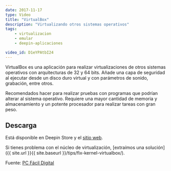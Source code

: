 ```yaml
---
date: 2017-11-17
type: Video
title: "VirtualBox"
description: "Virtualizando otros sistemas operativos"
tags:
    - virtualizacion
    - emular
    - deepin-aplicaciones

video_id: D1eYPAtbI24
---
```


VirtualBox es una aplicación para realizar virtualizaciones de otros sistemas operativos con arquitecturas de 32 y 64 bits. Añade una capa de seguridad al ejecutar desde un disco duro virtual y con parámetros de sonido, grabación, entre otros.

Recomendados hacer para realizar pruebas con programas que podrían alterar al sistema operativo. Requiere una mayor cantidad de memoria y almacenamiento y un potente procesador para realizar tareas con gran peso.

## Descarga

Está disponible en Deepin Store y el [sitio web](https://www.virtualbox.org/).

Si tienes problema con el núcleo de virtualización, [extraímos una solución]({{ site.url }}{{ site.baseurl }}/tips/fix-kernel-virtualbox/).

Fuente: [PC Fácil Digital](https://www.youtube.com/channel/UCKPlk0uN5ydu5kH03CY9EVQ)
